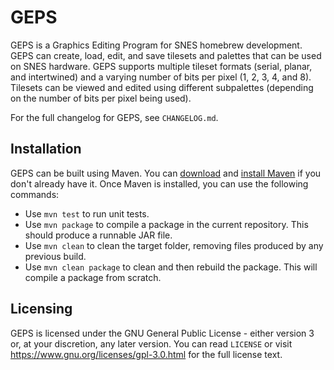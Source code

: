 # GEPS
GEPS is a Graphics Editing Program for SNES homebrew development. GEPS can create, load, edit, and save tilesets and palettes that can be used on SNES hardware. GEPS supports multiple tileset formats (serial, planar, and intertwined) and a varying number of bits per pixel (1, 2, 3, 4, and 8). Tilesets can be viewed and edited using different subpalettes (depending on the number of bits per pixel being used).

For the full changelog for GEPS, see `CHANGELOG.md`.

## Installation
GEPS can be built using Maven. You can [download](https://maven.apache.org/download.cgi) and [install Maven](http://maven.apache.org/install.html) if you don't already have it. Once Maven is installed, you can use the following commands:

*	Use `mvn test` to run unit tests.
*	Use `mvn package` to compile a package in the current repository. This should produce a runnable JAR file.
*	Use `mvn clean` to clean the target folder, removing files produced by any previous build.
*	Use `mvn clean package` to clean and then rebuild the package. This will compile a package from scratch.

## Licensing
GEPS is licensed under the GNU General Public License - either version 3 or, at your discretion, any later version. You can read `LICENSE` or visit https://www.gnu.org/licenses/gpl-3.0.html for the full license text.
